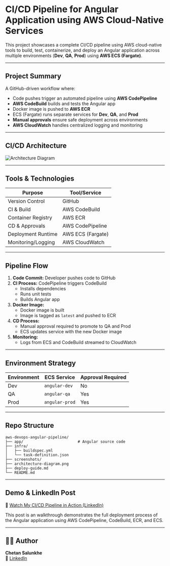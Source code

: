 # CI/CD Pipeline for Angular Application using AWS Cloud-Native Services

This project showcases a complete CI/CD pipeline using AWS cloud-native tools to build, test, containerize, and deploy an Angular application across multiple environments (**Dev**, **QA**, **Prod**) using **AWS ECS (Fargate)**.

---

## Project Summary

A GitHub-driven workflow where:
- Code pushes trigger an automated pipeline using **AWS CodePipeline**
- **AWS CodeBuild** builds and tests the Angular app
- Docker image is pushed to **AWS ECR**
- ECS (Fargate) runs separate services for **Dev**, **QA**, and **Prod**
- **Manual approvals** ensure safe deployment across environments
- **AWS CloudWatch** handles centralized logging and monitoring

---

## CI/CD Architecture

![Architecture Diagram](./architecture-diagram.png)

---

## Tools & Technologies

| Purpose             | Tool/Service               |
|---------------------|----------------------------|
| Version Control      | GitHub                     |
| CI & Build           | AWS CodeBuild              |
| Container Registry   | AWS ECR                    |
| CD & Approvals       | AWS CodePipeline           |
| Deployment Runtime   | AWS ECS (Fargate)          |
| Monitoring/Logging   | AWS CloudWatch             |

---

## Pipeline Flow

1. **Code Commit:** Developer pushes code to GitHub
2. **CI Process:** CodePipeline triggers CodeBuild
   - Installs dependencies
   - Runs unit tests
   - Builds Angular app
3. **Docker Image:**
   - Docker image is built
   - Image is tagged as `latest` and pushed to ECR
4. **CD Process:**
   - Manual approval required to promote to QA and Prod
   - ECS updates service with the new Docker image
5. **Monitoring:**
   - Logs from ECS and CodeBuild streamed to CloudWatch

---

## Environment Strategy

| Environment | ECS Service       | Approval Required |
|-------------|-------------------|-------------------|
| Dev         | `angular-dev`     |        No         |
| QA          | `angular-qa`      |        Yes        |
| Prod        | `angular-prod`    |        Yes        |

---

## Repo Structure

```
aws-devops-angular-pipeline/
├── app/                        # Angular source code
├── infra/
│   ├── buildspec.yml
│   └── task-definition.json
├── screenshots/
├── architecture-diagram.png
├── deploy-guide.md
└── README.md
```

---

## Demo & LinkedIn Post

🎥 [Watch My CI/CD Pipeline in Action (LinkedIn)](https://www.linkedin.com/posts/chetan-salunkhe-a84a32196_im-excited-to-share-my-article-on-building-activity-7299814903219953665--Yrm?utm_source=social_share_send&utm_medium=member_desktop_web&rcm=ACoAAC4SHoQB00qaZ_Xt44nUb3Y5gkj6bvBSPIM)

This post is an walkthrough demonstrates the full deployment process of the Angular application using AWS CodePipeline, CodeBuild, ECR, and ECS.

---

## 👨‍💻 Author

**Chetan Salunkhe**   
🔗 [LinkedIn](www.linkedin.com/in/chetan-salunkhe-a84a32196)
